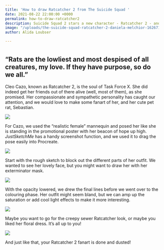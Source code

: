 ```yaml
---
title: 'How to draw Ratcatcher 2 from The Suicide Squad '
date: 2021-08-22 22:00:00 +0000
permalink: how-to-draw-ratcatcher2
description: Suicide Squad 2 stars a new character - Ratcatcher 2 - and we love her!
image: "/uploads/the-suicide-squad-ratcatcher-2-daniela-melchior-1626710050.jpg"
author: Alida Loubser

---
```

# 

## **“Rats are the lowliest and most despised of all creatures, my love. If they have purpose, so do we all.”**

Cleo Cazo, known as Ratcatcher 2, is the soul of Task Force X. She did indeed get her friends out of there alive (well, most of them), as she promised. Her compassionate and sympathetic personality has caught our attention, and we would love to make some fanart of her, and her cute pet rat, Sebastian.

![](/uploads/ratcatcher2-a.png)

For Cazo, we used the “realistic female” mannequin and posed her like she is standing in the promotional poster with her beacon of hope up high. _JustSketchMe_ has a handy screenshot function, and we used it to drag the pose easily into Procreate.

![](/uploads/ratcatcher2-b.png)

Start with the rough sketch to block out the different parts of her outfit. We wanted to see her lovely face, but you might want to draw her with her exterminator mask.

![](/uploads/ratcatcher2-c.png)

With the opacity lowered, we drew the final lines before we went over to the colouring phase. Her outfit might seem bland, but we can amp up the saturation or add cool light effects to make it more interesting.

![](/uploads/ratcatcher2-d.png) 

Maybe you want to go for the creepy sewer Ratcatcher look, or maybe you liked her floral dress. It’s all up to you!

![](/uploads/ratcatcher2-e.png)

And just like that, your Ratcatcher 2 fanart is done and dusted!